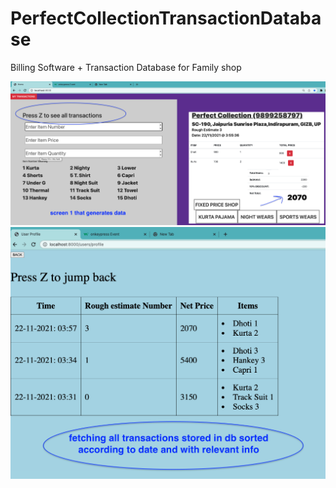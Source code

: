 # PerfectCollectionTransactionDatabase
Billing Software + Transaction Database for Family shop

![This is an image](https://github.com/paras-kaushik/PerfectCollectionTransactionDatabase/blob/master/a.png)
![This is an image](https://github.com/paras-kaushik/PerfectCollectionTransactionDatabase/blob/master/b.png)
